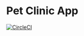 # Pet Clinic App

[![CircleCI](https://dl.circleci.com/status-badge/img/gh/KazanYura/petclinic/tree/master.svg?style=svg)](https://dl.circleci.com/status-badge/redirect/gh/KazanYura/petclinic/tree/master)